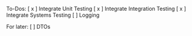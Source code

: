 To-Dos:
[ x ] Integrate Unit Testing
[ x ] Integrate Integration Testing 
[ x ] Integrate Systems Testing
[ ] Logging 


For later:
[ ] DTOs

